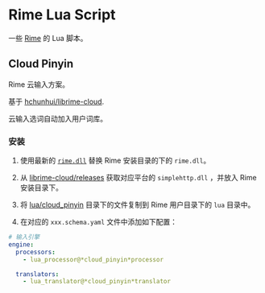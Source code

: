 # Rime Lua Script

一些 [Rime](https://rime.im/) 的 Lua 脚本。

## Cloud Pinyin

Rime 云输入方案。

基于 [hchunhui/librime-cloud](https://github.com/hchunhui/librime-cloud).

云输入选词自动加入用户词库。

### 安装

1. 使用最新的 [`rime.dll`](https://github.com/hchunhui/librime-lua/actions) 替换 Rime 安装目录的下的 `rime.dll`。

2. 从 [librime-cloud/releases](https://github.com/hchunhui/librime-cloud/releases) 获取对应平台的 `simplehttp.dll` ，并放入 Rime 安装目录下。

3. 将 [lua/cloud_pinyin](lua/cloud_pinyin) 目录下的文件复制到 Rime 用户目录下的 `lua` 目录中。

4. 在对应的 `xxx.schema.yaml` 文件中添加如下配置：

```yaml
# 输入引擎
engine:
  processors:
    - lua_processor@*cloud_pinyin*processor

  translators:
    - lua_translator@*cloud_pinyin*translator
```
